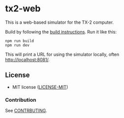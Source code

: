 # tx2-web

This is a web-based simulator for the TX-2 computer.

Build by following the [build instructions](../docs/build/web.md).
Run it like this:

```
npm run build
npm run dev
```
This will print a URL for using the simulator locally,
often [http://localhost:8081/](http://localhost:8081/).

## License

* MIT license ([LICENSE-MIT](../LICENSE-MIT))

### Contribution

See [CONTRBUTING](../CONTRIBUTING.md).
